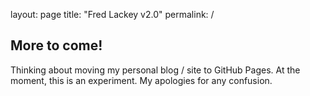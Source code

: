 layout: page
title: "Fred Lackey v2.0"
permalink: /

## More to come!
Thinking about moving my personal blog / site to GitHub Pages.  At the moment, this is an experiment.  My apologies for any confusion.
